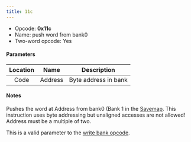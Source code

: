 ```yaml
---
title: 11c
---
```


-   Opcode: **0x11c**
-   Name: push word from bank0
-   Two-word opcode: Yes

#### Parameters

| Location |  Name   |     Description      |
|:--------:|:-------:|:--------------------:|
|   Code   | Address | Byte address in bank |

#### Notes

Pushes the word at Address from bank0 (Bank 1 in the [Savemap](../../../Savemap.md). This instruction uses byte addressing but unaligned accesses are not allowed! Address must be a multiple of two.

This is a valid parameter to the [write bank opcode](0e0.md).
